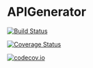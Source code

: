# APIGenerator

[![Build Status](https://travis-ci.org/joshday/APIGenerator.jl.svg?branch=master)](https://travis-ci.org/joshday/APIGenerator.jl)

[![Coverage Status](https://coveralls.io/repos/joshday/APIGenerator.jl/badge.svg?branch=master&service=github)](https://coveralls.io/github/joshday/APIGenerator.jl?branch=master)

[![codecov.io](http://codecov.io/github/joshday/APIGenerator.jl/coverage.svg?branch=master)](http://codecov.io/github/joshday/APIGenerator.jl?branch=master)
